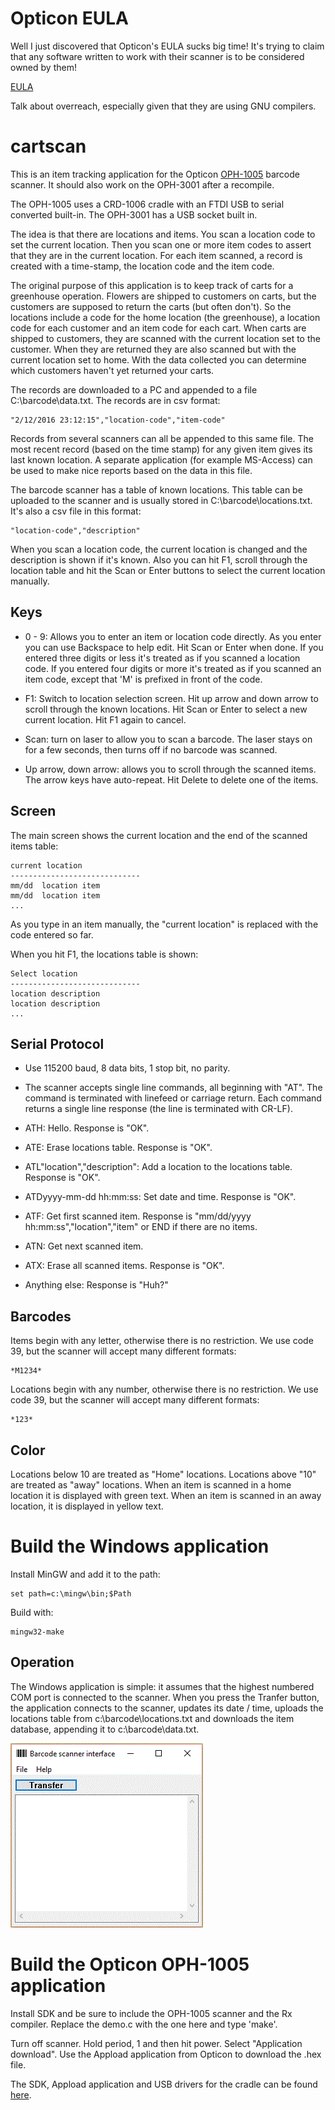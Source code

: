 # Opticon EULA

Well I just discovered that Opticon's EULA sucks big time!  It's trying
to claim that any software written to work with their scanner is to be
considered owned by them!

[EULA](http://www.opticonusa.com/downloads/documents/Opticon_End_User_License_Agreement.pdf)

Talk about overreach, especially given that they are using GNU compilers.

# cartscan

This is an item tracking application for the Opticon [OPH-1005](http://www.opticonusa.com/products/handheld-solutions/oph-1005.html)
barcode scanner.  It should also work on the OPH-3001 after a recompile.

The OPH-1005 uses a CRD-1006 cradle with an FTDI USB to serial converted
built-in.  The OPH-3001 has a USB socket built in.

The idea is that there are locations and items.  You scan a location code to
set the current location.  Then you scan one or more item codes to assert
that they are in the current location.  For each item scanned, a record is
created with a time-stamp, the location code and the item code.

The original purpose of this application is to keep track of carts for a
greenhouse operation.  Flowers are shipped to customers on carts, but the
customers are supposed to return the carts (but often don't).  So the
locations include a code for the home location (the greenhouse), a location
code for each customer and an item code for each cart.  When carts are
shipped to customers, they are scanned with the current location set to the
customer.  When they are returned they are also scanned but with the current
location set to home.  With the data collected you can determine which
customers haven't yet returned your carts.

The records are downloaded to a PC and appended to a file
C:\\barcode\\data.txt.  The records are in csv format:

	"2/12/2016 23:12:15","location-code","item-code"

Records from several scanners can all be appended to this same file.  The
most recent record (based on the time stamp) for any given item gives its
last known location.  A separate application (for example MS-Access) can be
used to make nice reports based on the data in this file.

The barcode scanner has a table of known locations.  This table can be
uploaded to the scanner and is usually stored in C:\\barcode\\locations.txt. 
It's also a csv file in this format:

	"location-code","description"

When you scan a location code, the current location is changed and the
description is shown if it's known.  Also you can hit F1, scroll through the
location table and hit the Scan or Enter buttons to select the current
location manually.

## Keys

* 0 - 9:  Allows you to enter an item or location code directly.  As you enter you can use Backspace to help edit.  Hit Scan or Enter when done.  If you entered three digits or less it's treated as if you scanned a location code.  If you entered four digits or more it's treated as if you scanned an item code, except that 'M' is prefixed in front of the code.

* F1: Switch to location selection screen.  Hit up arrow and down arrow to scroll through the known locations.  Hit Scan or Enter to select a new current location.  Hit F1 again to cancel.

* Scan: turn on laser to allow you to scan a barcode.  The laser stays on for a few seconds, then turns off if no barcode was scanned.

* Up arrow, down arrow: allows you to scroll through the scanned items.  The arrow keys have auto-repeat.  Hit Delete to delete one of the items.


## Screen

The main screen shows the current location and the end of the scanned items table:

	current location
	-----------------------------
	mm/dd  location item
	mm/dd  location item
	...

As you type in an item manually, the "current location" is replaced with the
code entered so far.

When you hit F1, the locations table is shown:

	Select location
	-----------------------------
	location description
	location description
	...

## Serial Protocol

* Use 115200 baud, 8 data bits, 1 stop bit, no parity.

* The scanner accepts single line commands, all beginning with "AT".  The command is terminated with linefeed or carriage return.  Each command returns a single line response (the line is terminated with CR-LF).

* ATH: Hello.  Response is "OK".

* ATE: Erase locations table.  Response is "OK".

* ATL"location","description": Add a location to the locations table.  Response is "OK".

* ATDyyyy-mm-dd hh:mm:ss: Set date and time.  Response is "OK".

* ATF: Get first scanned item.  Response is "mm/dd/yyyy hh:mm:ss","location","item" or END if there are no items.

* ATN: Get next scanned item.

* ATX: Erase all scanned items.  Response is "OK".

* Anything else: Response is "Huh?"


## Barcodes

Items begin with any letter, otherwise there is no restriction.  We use code
39, but the scanner will accept many different formats:

	*M1234*

Locations begin with any number, otherwise there is no restriction.  We use
code 39, but the scanner will accept many different formats:

	*123*

## Color

Locations below 10 are treated as "Home" locations.  Locations above "10"
are treated as "away" locations.  When an item is scanned in a home location
it is displayed with green text.  When an item is scanned in an away
location, it is displayed in yellow text.

# Build the Windows application

Install MinGW and add it to the path:

	set path=c:\mingw\bin;$Path

Build with:

	mingw32-make

## Operation

The Windows application is simple: it assumes that the highest numbered
COM port is connected to the scanner.  When you press the Tranfer button, the
application connects to the scanner, updates its date / time, uploads the locations
table from c:\\barcode\\locations.txt and downloads the item database, appending
it to c:\\barcode\\data.txt.

![App](app.gif)

# Build the Opticon OPH-1005 application

Install SDK and be sure to include the OPH-1005 scanner and the Rx compiler. 
Replace the demo.c with the one here and type 'make'.

Turn off scanner.  Hold period, 1 and then hit power.  Select "Application
download".  Use the Appload application from Opticon to download the .hex
file.

The SDK, Appload application and USB drivers for the cradle can be found [here](http://old.opticon.com/opticon-software-download--01000000000018.aspx).
